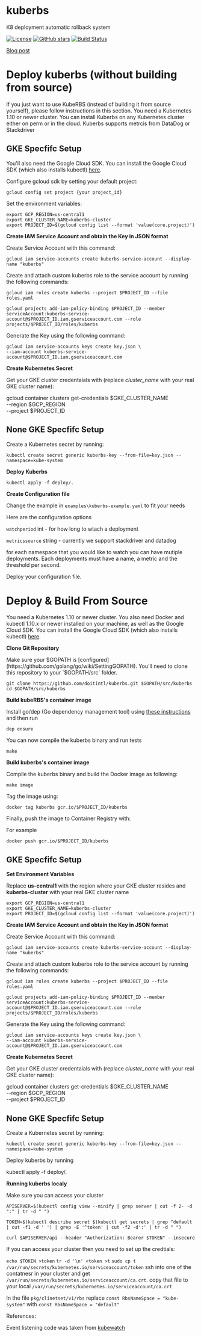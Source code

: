 # kuberbs 

K8 deployment automatic rollback system

[![License](https://img.shields.io/github/license/doitintl/kuberbs.svg)](LICENSE) [![GitHub stars](https://img.shields.io/github/stars/doitintl/kuberbs.svg?style=social&label=Stars&style=for-the-badge)](https://github.com/doitintl/kuberbs) [![Build Status](https://secure.travis-ci.org/doitintl/kuberbs.png?branch=master)](http://travis-ci.org/doitintl/kuberbs)

[Blog post](https://blog.doit-intl.com/kuberbs-for-automatic-kubernetes-rollbacks-so-you-can-sleep-better-at-night-c119d64590ec)
# Deploy kuberbs (without building from source)

If you just want to use KubeRBS (instead of building it from source yourself), please follow instructions in this section. You need a Kubernetes 1.10 or newer cluster.
You can install Kuberbs on any Kubernetes cluster either on perm or in the cloud.
Kuberbs supports metrcis from DataDog or Stackdriver

## GKE Specfifc Setup  
You'll also need the Google Cloud SDK.
You can install the Google Cloud SDK (which also installs kubectl) [here](https://cloud.google.com/sdk).

Configure gcloud sdk by setting your default project:

```
gcloud config set project {your project_id}
```

Set the environment variables: 
 
```
export GCP_REGION=us-central1
export GKE_CLUSTER_NAME=kuberbs-cluster
export PROJECT_ID=$(gcloud config list --format 'value(core.project)')
```

**Create IAM Service Account and obtain the Key in JSON format**

Create Service Account with this command: 

```
gcloud iam service-accounts create kuberbs-service-account --display-name "kuberbs"
```

Create and attach custom kuberbs role to the service account by running the following commands:

```
gcloud iam roles create kuberbs --project $PROJECT_ID --file roles.yaml

gcloud projects add-iam-policy-binding $PROJECT_ID --member serviceAccount:kuberbs-service-account@$PROJECT_ID.iam.gserviceaccount.com --role projects/$PROJECT_ID/roles/kuberbs
```

Generate the Key using the following command:

```
gcloud iam service-accounts keys create key.json \
--iam-account kuberbs-service-account@$PROJECT_ID.iam.gserviceaccount.com
```
 
**Create Kubernetes Secret**

Get your GKE cluster credentaials with (replace *cluster_name* with your real GKE cluster name):

gcloud container clusters get-credentials $GKE_CLUSTER_NAME \
--region $GCP_REGION \
--project $PROJECT_ID
 
## None GKE Specfifc Setup 
Create a Kubernetes secret by running:

```
kubectl create secret generic kuberbs-key --from-file=key.json --namespace=kube-system
```

**Deploy Kuberbs**

```
kubectl apply -f deploy/.
```

**Create Configuration file**

Change the example in `examples\kuberbs-example.yaml` to fit your needs

Here are the configuration options

  `watchperiod`  int - for how long to wtach a deployment
  
  `metricssource`  string - currently we  support stackdriver and datadog
  
  for each namespace that you would like to watch you can have mutiple deployments.
  Each deployments must have a name, a metric and the threshold per second.

Deploy your configuration file.


#  Deploy & Build From Source


You need a Kubernetes 1.10 or newer cluster. You also need Docker and kubectl 1.10.x or newer installed on your machine, as well as the Google Cloud SDK. You can install the Google Cloud SDK (which also installs kubectl) [here](https://cloud.google.com/sdk).


**Clone Git Repository**

Make sure your $GOPATH is [configured](https://github.com/golang/go/wiki/SettingGOPATH). You'll need to clone this repository to your `$GOPATH/src` folder. 

```
git clone https://github.com/doitintl/kuberbs.git $GOPATH/src/kuberbs
cd $GOPATH/src/kuberbs 
```

**Build kubeRBS's container image**

Install go/dep (Go dependency management tool) using [these instructions](https://github.com/golang/dep) and then run

```
dep ensure
```

You can now compile the kuberbs binary and run tests 

```
make
```

**Build kuberbs's container image**

Compile the kuberbs binary and build the Docker image as following:


```
make image
```

Tag the image using: 

```
docker tag kuberbs gcr.io/$PROJECT_ID/kuberbs
```

Finally, push the image to  Container Registry with: 

For example
```
docker push gcr.io/$PROJECT_ID/kuberbs
```
## GKE Specfifc Setup 
 
**Set Environment Variables**

Replace **us-central1** with the region where your GKE cluster resides and **kuberbs-cluster** with your real GKE cluster name

```
export GCP_REGION=us-central1
export GKE_CLUSTER_NAME=kuberbs-cluster
export PROJECT_ID=$(gcloud config list --format 'value(core.project)')
```

**Create IAM Service Account and obtain the Key in JSON format**

Create Service Account with this command: 

```
gcloud iam service-accounts create kuberbs-service-account --display-name "kuberbs"
```

Create and attach custom kuberbs role to the service account by running the following commands:

```
gcloud iam roles create kuberbs --project $PROJECT_ID --file roles.yaml

gcloud projects add-iam-policy-binding $PROJECT_ID --member serviceAccount:kuberbs-service-account@$PROJECT_ID.iam.gserviceaccount.com --role projects/$PROJECT_ID/roles/kuberbs
```

Generate the Key using the following command:

```
gcloud iam service-accounts keys create key.json \
--iam-account kuberbs-service-account@$PROJECT_ID.iam.gserviceaccount.com
```
 
**Create Kubernetes Secret**

Get your GKE cluster credentaials with (replace *cluster_name* with your real GKE cluster name):

gcloud container clusters get-credentials $GKE_CLUSTER_NAME \
--region $GCP_REGION \
--project $PROJECT_ID
 
## None GKE Specfifc Setup 

Create a Kubernetes secret by running:

```
kubectl create secret generic kuberbs-key --from-file=key.json --namespace=kube-system
```

Deploy kuberbs by running

kubectl apply -f deploy/.

**Running kuberbs localy**

Make sure you can access your cluster

`APISERVER=$(kubectl config view --minify | grep server | cut -f 2- -d ":" | tr -d " ")`

`TOKEN=$(kubectl describe secret $(kubectl get secrets | grep ^default | cut -f1 -d ' ') | grep -E '^token' | cut -f2 -d':' | tr -d " ")`

`curl $APISERVER/api --header "Authorization: Bearer $TOKEN" --insecure`

If you can access your cluster then you need to set up the credtials:

`echo $TOKEN >token`
`tr -d '\n' <token >t`
`sudo cp t /var/run/secrets/kubernetes.io/serviceaccount/token`
ssh into one of the contatnesr in your cluster and get `/var/run/secrets/kubernetes.io/serviceaccount/ca.crt`. copy that file to your local `/var/run/secrets/kubernetes.io/serviceaccount/ca.crt`

In the file `pkg/clinetset/v1/rbs` 
replace `const RbsNameSpace = "kube-system"` with `const RbsNameSpace = "default"` 

References:

Event listening code was taken from [kubewatch](https://github.com/bitnami-labs/kubewatch/)

